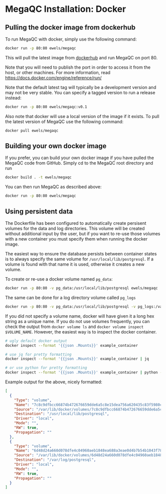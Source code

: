 # MegaQC Installation: Docker

## Pulling the docker image from dockerhub

To run MegaQC with docker, simply use the following command:

```bash
docker run -p 80:80 ewels/megaqc
```

This will pull the latest image from
[dockerhub](https://hub.docker.com/r/ewels/megaqc/) and run MegaQC
on port 80.

Note that you will need to publish the port in order to access it
from the host, or other machines. For more information, read https://docs.docker.com/engine/reference/run/

Note that the default latest tag will typically be a development
version and may not be very stable. You can specify a tagged version
to run a release instead:

```bash
docker run -p 80:80 ewels/megaqc:v0.1
```

Also note that docker will use a local version of the image if it
exists. To pull the latest version of MegaQC use the following command:

```bash
docker pull ewels/megaqc
```

## Building your own docker image

If you prefer, you can build your own docker image if you have pulled
the MegaQC code from GitHub. Simply cd to the MegaQC root directory and run

```bash
docker build . -t ewels/megaqc
```

You can then run MegaQC as described above:

```bash
docker run -p 80:80 ewels/megaqc
```

## Using persistent data

The Dockerfile has been configured to automatically create persisent volumes
for the data and log directories. This volume will be created without
additional input by the user, but if you want to re-use those volumes with a
new container you must specify them when running the docker image.

The easiest way to ensure the database persists between container states is to
always specify the same volume for `/usr/local/lib/postgresql`. If a volume is
found with that name it is used, otherwise it creates a new volume.

To create or re-use a docker volume named `pg_data`:

```bash
docker run -p 80:80 -v pg_data:/usr/local/lib/postgresql ewels/megaqc
```

The same can be done for a log directory volume called `pg_logs`

```bash
docker run -p 80:80 -v pg_data:/usr/local/lib/postgresql -v pg_logs:/var/log/postgresql ewels/megaqc
```

If you did not specify a volume name, docker will have given it a long hex string
as a unique name. If you do not use volumes frequently, you can check the output
from `docker volume ls` and `docker volume inspect $VOLUME_NAME`. However, the
easiest way is to inspect the docker container.

```bash
# ugly default docker output
docker inspect --format '{{json .Mounts}}' example_container

# use jq for pretty formatting
docker inspect --format '{{json .Mounts}}' example_container | jq

# or use python for pretty formatting
docker inspect --format '{{json .Mounts}}' example_container | python -m json.tool
```

Example output for the above, nicely formatted:

```json
[
  {
    "Type": "volume",
    "Name": "7c8c9dfbcc66874b472676659dde6a5c8e15dea756a620435c83f5980c21d804",
    "Source": "/var/lib/docker/volumes/7c8c9dfbcc66874b472676659dde6a5c8e15dea756a620435c83f5980c21d804/_data",
    "Destination": "/usr/local/lib/postgresql",
    "Driver": "local",
    "Mode": "",
    "RW": true,
    "Propagation": ""
  },
  {
    "Type": "volume",
    "Name": "6d48d24a660d078dfe4c04960aeb1848ea688a3eae0d4b7b54b1043f7885e428",
    "Source": "/var/lib/docker/volumes/6d48d24a660d078dfe4c04960aeb1848ea688a3eae0d4b7b54b1043f7885e428/_data",
    "Destination": "/var/log/postgresql",
    "Driver": "local",
    "Mode": "",
    "RW": true,
    "Propagation": ""
  }
]
```
